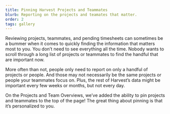 ```yaml
---
title: Pinning Harvest Projects and Teammates
blurb: Reporting on the projects and teamates that matter.
order: 2
tags: gallery
---
```


Reviewing projects, teammates, and pending timesheets can sometimes be a bummer when it comes to quickly finding the information that matters most to you. You don’t need to see everything all the time. Nobody wants to scroll through a long list of projects or teammates to find the handful that are important now.

More often than not, people only need to report on only a handful of projects or people. And those may not necessarily be the same projects or people your teammates focus on. Plus, the rest of Harvest’s data might be important every few weeks or months, but not every day.

On the Projects and Team Overviews, we’ve added the ability to pin projects and teammates to the top of the page! The great thing about pinning is that it’s personalized to you.
